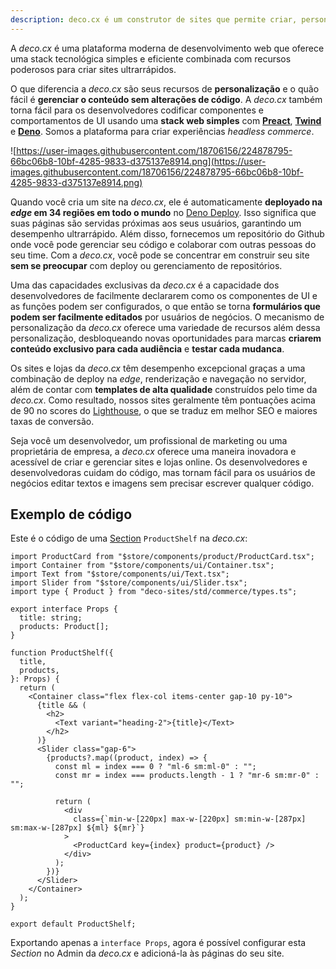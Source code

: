 ```yaml
---
description: deco.cx é um construtor de sites que permite criar, personalizar e implantar sites com facilidade. Com foco na personalização, você pode criar experimentos, segmentar conteúdo por público e muito mais.
---
```


A _deco.cx_ é uma plataforma moderna de desenvolvimento web que oferece uma
stack tecnológica simples e eficiente combinada com recursos poderosos para
criar sites ultrarrápidos.

O que diferencia a _deco.cx_ são seus recursos de **personalização** e o quão
fácil é **gerenciar o conteúdo sem alterações de código**. A _deco.cx_ também
torna fácil para os desenvolvedores codificar componentes e comportamentos de UI
usando uma **stack web simples** com **[Preact](https://preactjs.com/)**,
**[Twind](https://twind.style/)** e **[Deno](https://deno.land/)**. Somos a
plataforma para criar experiências _headless commerce_.

![https://user-images.githubusercontent.com/18706156/224878795-66bc06b8-10bf-4285-9833-d375137e8914.png](https://user-images.githubusercontent.com/18706156/224878795-66bc06b8-10bf-4285-9833-d375137e8914.png)

Quando você cria um site na _deco.cx_, ele é automaticamente **deployado na
_edge_ em 34 regiões em todo o mundo** no [Deno Deploy](https://deno.com/). Isso
significa que suas páginas são servidas próximas aos seus usuários, garantindo
um desempenho ultrarrápido. Além disso, fornecemos um repositório do Github onde
você pode gerenciar seu código e colaborar com outras pessoas do seu time. Com a
_deco.cx_, você pode se concentrar em construir seu site **sem se preocupar**
com deploy ou gerenciamento de repositórios.

Uma das capacidades exclusivas da _deco.cx_ é a capacidade dos desenvolvedores
de facilmente declararem como os componentes de UI e as funções podem ser
configurados, o que então se torna **formulários que podem ser facilmente
editados** por usuários de negócios. O mecanismo de personalização da _deco.cx_
oferece uma variedade de recursos além dessa personalização, desbloqueando novas
oportunidades para marcas **criarem conteúdo exclusivo para cada audiência** e
**testar cada mudanca**.

Os sites e lojas da _deco.cx_ têm desempenho excepcional graças a uma combinação
de deploy na _edge_, renderização e navegação no servidor, além de contar com
**templates de alta qualidade** construídos pelo time da _deco.cx_. Como
resultado, nossos sites geralmente têm pontuações acima de 90 no scores do
[Lighthouse](https://web.dev/measure/), o que se traduz em melhor SEO e maiores
taxas de conversão.

<!-- TODO: Adicionar link para essa landing page que fala de performance -->

Seja você um desenvolvedor, um profissional de marketing ou uma proprietária de
empresa, a _deco.cx_ oferece uma maneira inovadora e acessível de criar e
gerenciar sites e lojas online. Os desenvolvedores e desenvolvedoras cuidam do
código, mas tornam fácil para os usuários de negócios editar textos e imagens
sem precisar escrever qualquer código.

## Exemplo de código

Este é o código de uma [Section](/docs/pt/concepts/section)
`ProductShelf` na _deco.cx_:

```tsx
import ProductCard from "$store/components/product/ProductCard.tsx";
import Container from "$store/components/ui/Container.tsx";
import Text from "$store/components/ui/Text.tsx";
import Slider from "$store/components/ui/Slider.tsx";
import type { Product } from "deco-sites/std/commerce/types.ts";

export interface Props {
  title: string;
  products: Product[];
}

function ProductShelf({
  title,
  products,
}: Props) {
  return (
    <Container class="flex flex-col items-center gap-10 py-10">
      {title && (
        <h2>
          <Text variant="heading-2">{title}</Text>
        </h2>
      )}
      <Slider class="gap-6">
        {products?.map((product, index) => {
          const ml = index === 0 ? "ml-6 sm:ml-0" : "";
          const mr = index === products.length - 1 ? "mr-6 sm:mr-0" : "";

          return (
            <div
              class={`min-w-[220px] max-w-[220px] sm:min-w-[287px] sm:max-w-[287px] ${ml} ${mr}`}
            >
              <ProductCard key={index} product={product} />
            </div>
          );
        })}
      </Slider>
    </Container>
  );
}

export default ProductShelf;
```

Exportando apenas a `interface Props`, agora é possível configurar esta
_Section_ no Admin da _deco.cx_ e adicioná-la às páginas do seu site.
